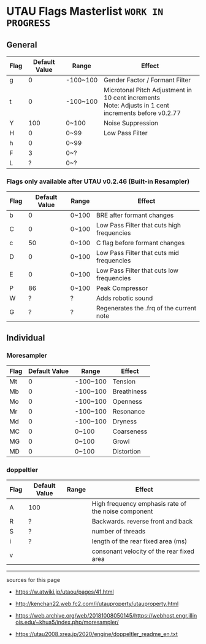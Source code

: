# UTAU Flags Masterlist `WORK IN PROGRESS`

## General

| Flag | Default Value | Range | Effect |
|-|-|-|-|
| g | 0 | -100~100 | Gender Factor / Formant Filter |
| t | 0 | -100~100 | Microtonal Pitch Adjustment in 10 cent increments <br> Note: Adjusts in 1 cent increments before v0.2.77 |
| Y | 100 | 0~100 | Noise Suppression |
| H | 0 | 0~99 | Low Pass Filter |
| h | 0 | 0~99 | |
| F | 3 | 0~?  | |
| L | ? | 0~?  | |

### Flags only available after UTAU v0.2.46 (Built-in Resampler)

| Flag | Default Value | Range | Effect |
|-|-|-|-|
| b | 0 | 0~100 | BRE after formant changes |
| C | 0 | 0~100 | Low Pass Filter that cuts high frequencies |
| c | 50 | 0~100 | C flag before formant changes |
| D | 0 | 0~100 | Low Pass Filter that cuts mid frequencies |
| E | 0 | 0~100 | Low Pass Filter that cuts low frequencies |
| P | 86 | 0~100 | Peak Compressor |
| W | ? | ? | Adds robotic sound |
| G | ? | ? | Regenerates the .frq of the current note |

## Individual

### Moresampler

| Flag | Default Value | Range | Effect |
|-|-|-|-|
| Mt | 0 | -100~100 | Tension |
| Mb | 0 | -100~100 | Breathiness |
| Mo | 0 | -100~100 | Openness |
| Mr | 0 | -100~100 | Resonance |
| Md | 0 | -100~100 | Dryness |
| MC | 0 | 0~100 | Coarseness |
| MG | 0 | 0~100 | Growl |
| MD | 0 | 0~100 | Distortion |

### doppeltler

| Flag | Default Value | Range | Effect |
|-|-|-|-|
| A | 100 |  | High frequency emphasis rate of the noise component |
| R | ? |  | Backwards. reverse front and back |
| S | ? |  | number of threads |
| i | ? |  | length of the rear fixed area (ms) |
| v |  |  | consonant velocity of the rear fixed area |

---

sources for this page

- https://w.atwiki.jp/utaou/pages/41.html

- http://kenchan22.web.fc2.com/i/utauproperty/utauproperty.html

- https://web.archive.org/web/20181008050145/https://webhost.engr.illinois.edu/~khua5/index.php/moresampler/

- https://utau2008.xrea.jp/2020/engine/doppeltler_readme_en.txt
